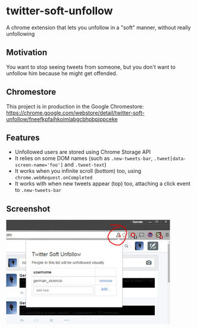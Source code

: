 # twitter-soft-unfollow
A chrome extension that lets you unfollow in a "soft" manner, without really unfollowing

## Motivation

You want to stop seeing tweets from someone, but you don't want to unfollow him because he might get offended.

## Chromestore

This project is in production in the Google Chromestore: https://chrome.google.com/webstore/detail/twitter-soft-unfollow/fneefkpfajhkoimlabgcbhpbpjppceke

## Features

- Unfollowed users are stored using Chrome Storage API
- It relies on some DOM names (such as `.new-tweets-bar`, `.tweet[data-screen-name='foo']` and `.tweet-text`)
- It works when you infinite scroll (bottom) too, using `chrome.webRequest.onCompleted`
- It works with when new tweets appear (top) too, attaching a click event to `.new-tweets-bar`

## Screenshot

![The extension](https://raw.githubusercontent.com/germanger/twitter-soft-unfollow/master/chromestore/promotional-440x280.jpg)